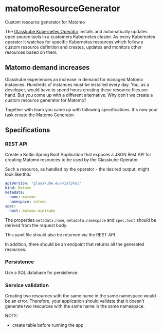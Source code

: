# matomoResourceGenerator
Custom resource generator for Matomo

The [Glasskube Kubernetes Operator](https://github.com/glasskube/operator) installs and automatically updates open
source tools in a customers Kubernetes cluster. As every Kubernetes operator it watches for specific Kubernetes
resources which follow a custom resource definition and creates, updates and monitors other resources based on them.

## Matomo demand increases

Glasskube experiences an increase in demand for managed Matomo instances.
Hundreds of instances must be installed every day.
You, as a developer, would have to spend hours creating these resource files per hand.
But you come up with a different alternative: Why don't we create a custom resource generator for Matomo?

Together with team you came up with following specifications. It's now your task create the Matomo Generator.

## Specifications

### REST API

Create a Kotlin Spring Boot Application that exposes a JSON Rest API for creating Matomo resources to be used
by the Glasskube Operator.

Such a resource, as handled by the operator - the desired output, might look like this:

```yaml
apiVersion: "glasskube.eu/v1alpha1"
kind: Matomo
metadata:
  name: matomo
  namespace: matomo
spec:
  host: matomo.minikube
```

The properties `metadata.name`, `metadata.namespace` and `spec.host` should be derived from the request body.

This yaml file should also be returned via the REST API.

In addition, there should be an endpoint that returns all the generated resources.

### Persistence

Use a SQL database for persistence.

### Service validation

Creating two resources with the same name in the same namespace would be an error.
Therefore, your application should validate that it doesn't generate two resources with the same name in the same
namespace.

NOTE:
- create table before running the app

